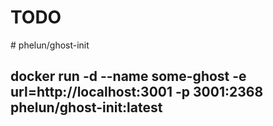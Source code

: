 # TODO 
# phelun/ghost-init
## docker run -d --name some-ghost -e url=http://localhost:3001 -p 3001:2368 phelun/ghost-init:latest